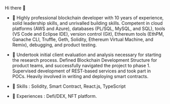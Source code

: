 Hi there 👋

- 🌱 Highly professional blockchain developer with 10 years of experience, solid leadership skills, and unrivalled building skills. Competent in cloud platforms (AWS and Azure), databases (PL/SQL, MySQL, and SQL), tools (VS Code and Eclipse IDE), version control (Git), Ethereum tools (EthPM, Ganache CLI, Truffle, Geth, Solidity, Ethereum Virtual Machine, and Remix), debugging, and product testing.

- 🌱 Undertook initial client evaluation and analysis necessary for starting the research process.
Defined Blockchain Development Structure for product teams, and successfully navigated the project to phase 1.
Supervised development of REST-based services and took part in POCs.
Heavily involved in writing and deploying smart contracts.

- 👯 Skills : 
  Solidity, Smart Contract, React.js, TypeScript
  
  
- 👯 Experiences : 
  Defi/DEX, NFT platform.
